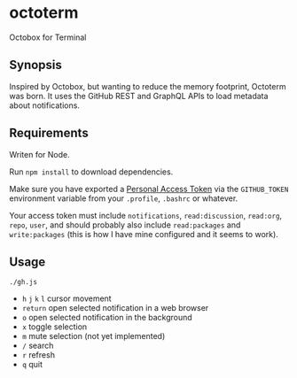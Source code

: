 # octoterm

Octobox for Terminal


## Synopsis

Inspired by Octobox, but wanting to reduce the memory footprint, Octoterm was born. It uses the GitHub REST and GraphQL APIs to load metadata about notifications.


## Requirements

Writen for Node.

Run `npm install` to download dependencies.

Make sure you have exported a [Personal Access Token](https://help.github.com/articles/creating-a-personal-access-token-for-the-command-line/) via the `GITHUB_TOKEN` environment variable from your `.profile`, `.bashrc` or whatever.

Your access token must include `notifications`, `read:discussion`, `read:org`, `repo`, `user`, and should probably also include `read:packages` and `write:packages` (this is how I have mine configured and it seems to work).

## Usage

```
./gh.js
```

- `h` `j` `k` `l` cursor movement
- `return` open selected notification in a web browser
- `o` open selected notification in the background
- `x` toggle selection
- `m` mute selection (not yet implemented)
- `/` search
- `r` refresh
- `q` quit
